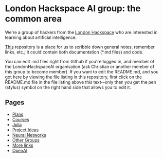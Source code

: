 # London Hackspace AI group: the common area

We're a group of hackers from the [London Hackspace](https://london.hackspace.org.uk/) who are interested in learning about artificial intelligence.

[This](https://github.com/LondonHackspaceAI/common/) repository is a place for us to scribble down general notes, remember links, etc.; it could contain both documentation (*.md files) and code.

You can edit .md files right from Github if you're logged in, and member of the LondonHackspaceAI organisation (ask Christian or another member of this group to become member). If you want to edit the README.md, and you got here by viewing the file listing in this repository, first click on the README.md file in the file listing above this text--only then you get the pen (stylus) symbol on the right hand side that allows you to edit it.

## Pages

* [Plans](Plans.md)
* [Courses](Courses.md)
* [Julia](Julia.md)
* [Project Ideas](ProjectIdeas.md)
* [Neural Networks](NeuralNetworks.md)
* [Other Groups](OtherGroups.md)
* [More links](MoreLinks.md)
* [OpenAI](OpenAI.md)
